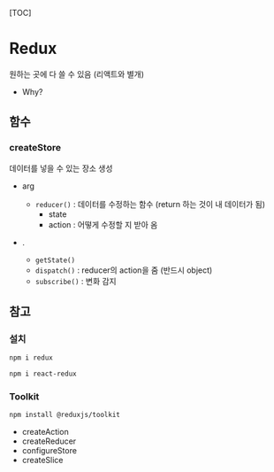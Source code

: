 [TOC]

# Redux

원하는 곳에 다 쓸 수 있음 (리액트와 별개)

- Why?



## 함수

### createStore

데이터를 넣을 수 있는 장소 생성

- arg
  - `reducer()` : 데이터를 수정하는 함수 (return 하는 것이 내 데이터가 됨)
    - state
    - action : 어떻게 수정할 지 받아 옴

- .
  - `getState()`
  - `dispatch()` : reducer의 action을 줌 (반드시 object)
  - `subscribe()` : 변화 감지







## 참고

### 설치

```bash
npm i redux
```

```bash
npm i react-redux
```



### Toolkit

 ```bash
 npm install @reduxjs/toolkit
 ```

- createAction
- createReducer
- configureStore
- createSlice
